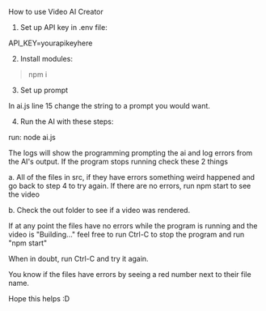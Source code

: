 How to use Video AI Creator

1. Set up API key in .env file:

API_KEY=yourapikeyhere

2. Install modules:

> npm i

3. Set up prompt

In ai.js line 15 change the string to a prompt you would want.

4. Run the AI with these steps:

run: node ai.js

The logs will show the programming prompting the ai and log errors from the AI's output. If the program stops running check these 2 things

a. All of the files in src, if they have errors something weird happened and go back to step 4 to try again. If there are no errors, run npm start to see the video

b. Check the out folder to see if a video was rendered.

If at any point the files have no errors while the program is running and the video is "Building..." feel free to run Ctrl-C to stop the program and run "npm start"

When in doubt, run Ctrl-C and try it again. 

You know if the files have errors by seeing a red number next to their file name.

Hope this helps :D